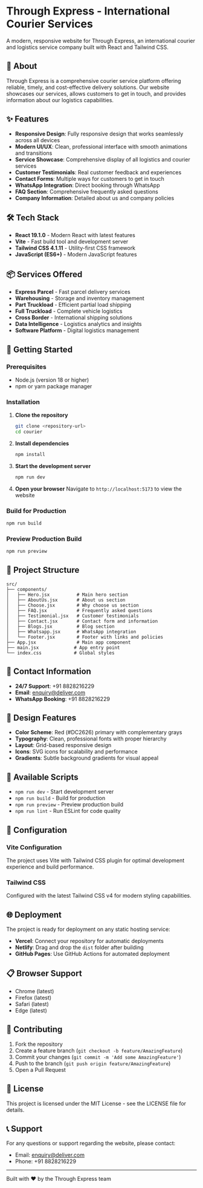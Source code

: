 # Through Express - International Courier Services

A modern, responsive website for Through Express, an international courier and logistics service company built with React and Tailwind CSS.

## 🚚 About

Through Express is a comprehensive courier service platform offering reliable, timely, and cost-effective delivery solutions. Our website showcases our services, allows customers to get in touch, and provides information about our logistics capabilities.

## ✨ Features

- **Responsive Design**: Fully responsive design that works seamlessly across all devices
- **Modern UI/UX**: Clean, professional interface with smooth animations and transitions
- **Service Showcase**: Comprehensive display of all logistics and courier services
- **Customer Testimonials**: Real customer feedback and experiences
- **Contact Forms**: Multiple ways for customers to get in touch
- **WhatsApp Integration**: Direct booking through WhatsApp
- **FAQ Section**: Comprehensive frequently asked questions
- **Company Information**: Detailed about us and company policies

## 🛠️ Tech Stack

- **React 19.1.0** - Modern React with latest features
- **Vite** - Fast build tool and development server
- **Tailwind CSS 4.1.11** - Utility-first CSS framework
- **JavaScript (ES6+)** - Modern JavaScript features

## 📦 Services Offered

- **Express Parcel** - Fast parcel delivery services
- **Warehousing** - Storage and inventory management
- **Part Truckload** - Efficient partial load shipping
- **Full Truckload** - Complete vehicle logistics
- **Cross Border** - International shipping solutions
- **Data Intelligence** - Logistics analytics and insights
- **Software Platform** - Digital logistics management

## 🚀 Getting Started

### Prerequisites

- Node.js (version 18 or higher)
- npm or yarn package manager

### Installation

1. **Clone the repository**
   ```bash
   git clone <repository-url>
   cd courier
   ```

2. **Install dependencies**
   ```bash
   npm install
   ```

3. **Start the development server**
   ```bash
   npm run dev
   ```

4. **Open your browser**
   Navigate to `http://localhost:5173` to view the website

### Build for Production

```bash
npm run build
```

### Preview Production Build

```bash
npm run preview
```

## 📁 Project Structure

```
src/
├── components/
│   ├── Hero.jsx          # Main hero section
│   ├── AboutUs.jsx       # About us section
│   ├── Choose.jsx        # Why choose us section
│   ├── FAQ.jsx           # Frequently asked questions
│   ├── Testimonial.jsx   # Customer testimonials
│   ├── Contact.jsx       # Contact form and information
│   ├── Blogs.jsx         # Blog section
│   ├── Whatsapp.jsx      # WhatsApp integration
│   └── Footer.jsx        # Footer with links and policies
├── App.jsx               # Main app component
├── main.jsx             # App entry point
└── index.css            # Global styles
```

## 📱 Contact Information

- **24/7 Support**: +91 8828216229
- **Email**: enquiry@deliver.com
- **WhatsApp Booking**: +91 8828216229

## 🎨 Design Features

- **Color Scheme**: Red (#DC2626) primary with complementary grays
- **Typography**: Clean, professional fonts with proper hierarchy
- **Layout**: Grid-based responsive design
- **Icons**: SVG icons for scalability and performance
- **Gradients**: Subtle background gradients for visual appeal

## 📄 Available Scripts

- `npm run dev` - Start development server
- `npm run build` - Build for production
- `npm run preview` - Preview production build
- `npm run lint` - Run ESLint for code quality

## 🔧 Configuration

### Vite Configuration
The project uses Vite with Tailwind CSS plugin for optimal development experience and build performance.

### Tailwind CSS
Configured with the latest Tailwind CSS v4 for modern styling capabilities.

## 🌐 Deployment

The project is ready for deployment on any static hosting service:

- **Vercel**: Connect your repository for automatic deployments
- **Netlify**: Drag and drop the `dist` folder after building
- **GitHub Pages**: Use GitHub Actions for automated deployment

## 📋 Browser Support

- Chrome (latest)
- Firefox (latest)
- Safari (latest)
- Edge (latest)

## 🤝 Contributing

1. Fork the repository
2. Create a feature branch (`git checkout -b feature/AmazingFeature`)
3. Commit your changes (`git commit -m 'Add some AmazingFeature'`)
4. Push to the branch (`git push origin feature/AmazingFeature`)
5. Open a Pull Request

## 📝 License

This project is licensed under the MIT License - see the LICENSE file for details.

## 📞 Support

For any questions or support regarding the website, please contact:
- Email: enquiry@deliver.com
- Phone: +91 8828216229

---

Built with ❤️ by the Through Express team
